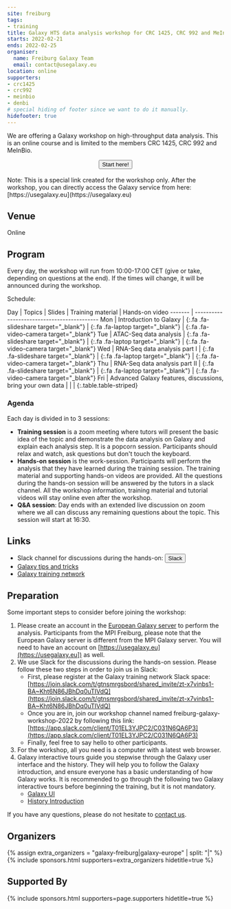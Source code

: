 ```yaml
---
site: freiburg
tags:
- training
title: Galaxy HTS data analysis workshop for CRC 1425, CRC 992 and MeInBio members
starts: 2022-02-21
ends: 2022-02-25
organiser:
  name: Freiburg Galaxy Team
  email: contact@usegalaxy.eu
location: online
supporters:
- crc1425
- crc992
- meinbio
- denbi
# special hiding of footer since we want to do it manually.
hidefooter: true
---
```


We are offering a Galaxy workshop on high-throughput data analysis. This is an 
online course and is limited to the members CRC 1425, CRC 992 and MeInBio.


<div align="center" width="100%">
    <a href="https://usegalaxy.eu/join-training/fr-feb-2022">
        <button type="button" class="btn btn-primary btn-lg">Start here!</button>
    </a><br><br>
</div>
Note: This is a special link created for the workshop only. After the workshop, you can directly access the Galaxy service from here: [https://usegalaxy.eu](https://usegalaxy.eu)
  
## Venue

Online

## Program

Every day, the workshop will run from 10:00-17:00 CET (give or take, depending 
on questions at the end). If the times will change, it will be announced during the workshop.

Schedule:

Day     | Topics | Slides | Training material | Hands-on video
------- | -------------------------------------------
Mon     | Introduction to Galaxy | [](https://docs.google.com/presentation/d/1ZscmajwHI02nI3bLkDRDbLelMELOfnrT3JF0vxCowbQ/edit?usp=sharing){:.fa .fa-slideshare target="_blank"} | [](https://training.galaxyproject.org/training-material/topics/introduction/tutorials/galaxy-intro-strands/tutorial.html){:.fa .fa-laptop target="_blank"} | [](https://www.youtube.com/watch?v=1UPCrQxGwcU){:.fa .fa-video-camera target="_blank"}
Tue     | ATAC-Seq data analysis | [](https://training.galaxyproject.org/training-material/topics/epigenetics/tutorials/atac-seq/slides.html){:.fa .fa-slideshare target="_blank"}  | [](https://training.galaxyproject.org/training-material/topics/epigenetics/tutorials/atac-seq/tutorial.html){:.fa .fa-laptop target="_blank"} | [](https://www.youtube.com/watch?v=Zc-bl6ZfcX4){:.fa .fa-video-camera target="_blank"}
Wed     | RNA-Seq data analysis part I | [](https://training.galaxyproject.org/training-material/topics/transcriptomics/slides/introduction.html){:.fa .fa-slideshare target="_blank"} | [](https://training.galaxyproject.org/training-material/topics/transcriptomics/tutorials/ref-based/tutorial.html){:.fa .fa-laptop target="_blank"} | [](https://www.youtube.com/watch?v=j4onRSN650A){:.fa .fa-video-camera target="_blank"}
Thu     | RNA-Seq data analysis part II | [](https://training.galaxyproject.org/training-material/topics/transcriptomics/slides/introduction.html#21){:.fa .fa-slideshare target="_blank"} | [](https://training.galaxyproject.org/training-material/topics/transcriptomics/tutorials/ref-based/tutorial.html#analysis-of-the-differential-gene-expression){:.fa .fa-laptop target="_blank"} | [](https://www.youtube.com/watch?v=j4onRSN650A&t=3960s){:.fa .fa-video-camera target="_blank"}
Fri     | Advanced Galaxy features, discussions, bring your own data | | |
{:.table.table-striped}

### Agenda
Each day is divided in to 3 sessions:
* **Training session** is a zoom meeting where tutors will present the basic idea of the topic and demonstrate the data analysis on Galaxy and explain each analysis step. It is a popcorn session. Participants should relax and watch, ask questions but don't touch the keyboard.
* **Hands-on session** is the work-session. Participants will perform the analysis that they have learned during the training session. The training material and supporting hands-on videos are provided. All the questions during the hands-on session will be answered by the tutors in a slack channel. All the workshop information, training material and tutorial videos will stay online even after the workshop.
* **Q&A session**: Day ends with an extended live discussion on zoom where we all can discuss any remaining questions about the topic. This session will start at 16:30.

## Links

* Slack channel for discussions during the hands-on: <a href="https://app.slack.com/client/T01EL3YJPC2/C031N6QA6P3" target="_blank"><button type="button" class="btn btn-primary btn-lg">Slack</button></a>
* [Galaxy tips and tricks](https://github.com/bgruening/galaxy-tricks)
* [Galaxy training network](http://training.galaxyproject.org)


## Preparation
Some important steps to consider before joining the workshop:

1. Please create an account in the [European Galaxy server](https://usegalaxy.eu) 
to perform the analysis. Participants from the MPI Freiburg, please note that 
the European Galaxy server is different from the MPI Galaxy server. You will need 
to have an account on [https://usegalaxy.eu](https://usegalaxy.eu]) as well.
2. We use Slack for the discussions during the hands-on session. Please follow these two steps in order to join us in Slack:
    - First, please register at the Galaxy training network Slack space: [https://join.slack.com/t/gtnsmrgsbord/shared_invite/zt-x7vinbs1-BA~Kht6N86JBhDq0uTIVdQ](https://join.slack.com/t/gtnsmrgsbord/shared_invite/zt-x7vinbs1-BA~Kht6N86JBhDq0uTIVdQ)
    - Once you are in, join our workshop channel named freiburg-galaxy-workshop-2022 by following this link: [https://app.slack.com/client/T01EL3YJPC2/C031N6QA6P3](https://app.slack.com/client/T01EL3YJPC2/C031N6QA6P3)
    - Finally, feel free to say hello to other participants.
3. For the workshop, all you need is a computer with a latest web browser.
4. Galaxy interactive tours guide you stepwise through the Galaxy user interface
and the history. They will help you to follow the Galaxy introduction, and
ensure everyone has a basic understanding of how Galaxy works. It is recommended
to go through the following two Galaxy interactive tours before beginning the
 training, but it is not mandatory.
    - [Galaxy UI](https://usegalaxy.eu/tours/core.galaxy_ui)
    - [History Introduction](https://usegalaxy.eu/tours/core.history)

If you have any questions, please do not hesitate to [contact us](mailto:contact@usegalaxy.eu).

## Organizers

{% assign extra_organizers =  "galaxy-freiburg|galaxy-europe" | split: "|"  %}
{% include sponsors.html supporters=extra_organizers hidetitle=true %}

## Supported By

{% include sponsors.html supporters=page.supporters hidetitle=true %}
